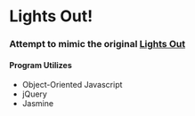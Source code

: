 # Lights Out!

### Attempt to mimic the original [Lights Out](http://bit.ly/1Eouoq)

#### Program Utilizes
* Object-Oriented Javascript
* jQuery
* Jasmine